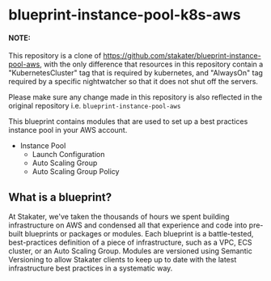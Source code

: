 # blueprint-instance-pool-k8s-aws


#### NOTE:
This repository is a clone of https://github.com/stakater/blueprint-instance-pool-aws, with the only difference that resources in this repository contain a "KubernetesCluster" tag that is required by kubernetes, and "AlwaysOn" tag required by a specific nightwatcher so that it does not shut off the servers.

Please make sure any change made in this repository is also reflected in the original repository i.e. `blueprint-instance-pool-aws`


This blueprint contains modules that are used to set up a best practices instance pool in your AWS account.

- Instance Pool
  - Launch Configuration
  - Auto Scaling Group
  - Auto Scaling Group Policy

## What is a blueprint?

At Stakater, we've taken the thousands of hours we spent building infrastructure on AWS and condensed all that experience and code into pre-built blueprints or packages or modules. Each blueprint is a battle-tested, best-practices definition of a piece of infrastructure, such as a VPC, ECS cluster, or an Auto Scaling Group. Modules are versioned using Semantic Versioning to allow Stakater clients to keep up to date with the latest infrastructure best practices in a systematic way.
